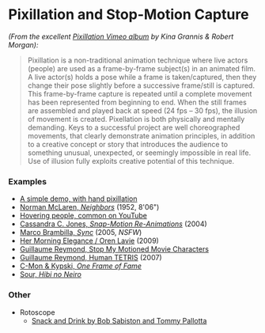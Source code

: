 # Pixillation and Stop-Motion Capture


*(From the excellent [Pixillation Vimeo album](https://vimeo.com/album/2343337) by Kina Grannis & Robert Morgan):*

> Pixillation is a non-traditional animation technique where live actors (people) are used as a frame-by-frame subject(s) in an animated film. A live actor(s) holds a pose while a frame is taken/captured, then they change their pose slightly before a successive frame/still is captured. This frame-by-frame capture is repeated until a complete movement has been represented from beginning to end. When the still frames are assembled and played back at speed (24 fps – 30 fps), the illusion of movement is created. Pixellation is both physically and mentally demanding. Keys to a successful project are well choreographed movements, that clearly demonstrate animation principles, in addition to a creative concept or story that introduces the audience to something unusual, unexpected, or seemingly impossible in real life. Use of illusion fully exploits creative potential of this technique.

### Examples 

* [A simple demo, with hand pixillation](https://www.youtube.com/watch?v=J96kKEOATrg)
* [Norman McLaren, *Neighbors*](https://www.nfb.ca/film/neighbours_voisins/) (1952, 8'06")
* [Hovering people, common on YouTube](https://www.youtube.com/watch?v=HP1qFD9uPsM)
* [Cassandra C. Jones, *Snap-Motion Re-Animations*](http://www.cassandracjones.com/snap-motion-re-animations) (2004)
* [Marco Brambilla, *Sync*](http://www.marcobrambilla.com/portfolios/sync/) (2005, *NSFW*)
* [Her Morning Elegance / Oren Lavie](https://www.youtube.com/watch?v=2_HXUhShhmY) (2009)
* [Guillaume Reymond, Stop My Motioned Movie Characters](https://www.youtube.com/watch?v=dPX6tuRQ2c4)
* [Guillaume Reymond, Human TETRIS](https://www.youtube.com/watch?v=G0LtUX_6IXY) (2007)
* [C-Mon & Kypski, *One Frame of Fame*](https://www.youtube.com/watch?v=InmMfUrhb4o)
* [Sour, *Hibi no Neiro*](https://www.youtube.com/watch?v=WfBlUQguvyw)

### Other
 * Rotoscope
   * [Snack and Drink by Bob Sabiston and Tommy Pallotta](https://vimeo.com/38360045)